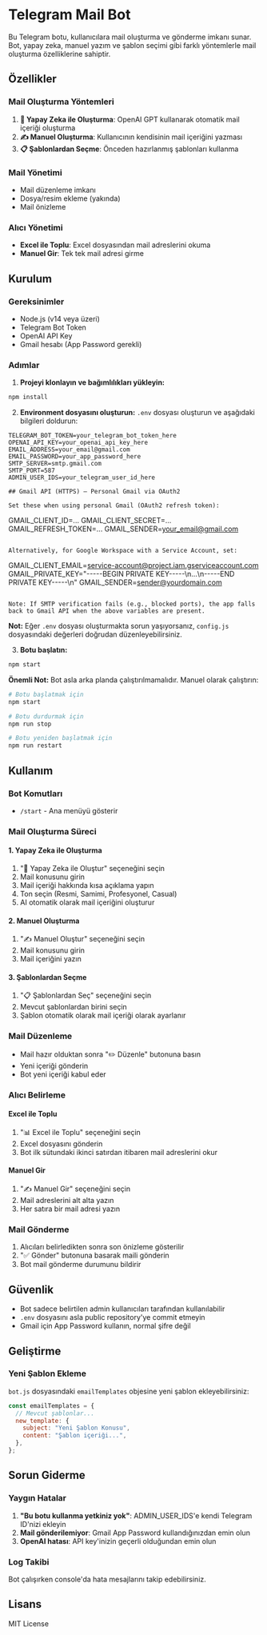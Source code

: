 # Telegram Mail Bot

Bu Telegram botu, kullanıcılara mail oluşturma ve gönderme imkanı sunar. Bot, yapay zeka, manuel yazım ve şablon seçimi gibi farklı yöntemlerle mail oluşturma özelliklerine sahiptir.

## Özellikler

### Mail Oluşturma Yöntemleri

1. **🤖 Yapay Zeka ile Oluşturma**: OpenAI GPT kullanarak otomatik mail içeriği oluşturma
2. **✍️ Manuel Oluşturma**: Kullanıcının kendisinin mail içeriğini yazması
3. **📋 Şablonlardan Seçme**: Önceden hazırlanmış şablonları kullanma

### Mail Yönetimi

- Mail düzenleme imkanı
- Dosya/resim ekleme (yakında)
- Mail önizleme

### Alıcı Yönetimi

- **Excel ile Toplu**: Excel dosyasından mail adreslerini okuma
- **Manuel Gir**: Tek tek mail adresi girme

## Kurulum

### Gereksinimler

- Node.js (v14 veya üzeri)
- Telegram Bot Token
- OpenAI API Key
- Gmail hesabı (App Password gerekli)

### Adımlar

1. **Projeyi klonlayın ve bağımlılıkları yükleyin:**

```bash
npm install
```

2. **Environment dosyasını oluşturun:**
   `.env` dosyası oluşturun ve aşağıdaki bilgileri doldurun:

```env
TELEGRAM_BOT_TOKEN=your_telegram_bot_token_here
OPENAI_API_KEY=your_openai_api_key_here
EMAIL_ADDRESS=your_email@gmail.com
EMAIL_PASSWORD=your_app_password_here
SMTP_SERVER=smtp.gmail.com
SMTP_PORT=587
ADMIN_USER_IDS=your_telegram_user_id_here

## Gmail API (HTTPS) – Personal Gmail via OAuth2

Set these when using personal Gmail (OAuth2 refresh token):

```

GMAIL_CLIENT_ID=...
GMAIL_CLIENT_SECRET=...
GMAIL_REFRESH_TOKEN=...
GMAIL_SENDER=your_email@gmail.com

```

Alternatively, for Google Workspace with a Service Account, set:

```

GMAIL_CLIENT_EMAIL=service-account@project.iam.gserviceaccount.com
GMAIL_PRIVATE_KEY="-----BEGIN PRIVATE KEY-----\n...\n-----END PRIVATE KEY-----\n"
GMAIL_SENDER=sender@yourdomain.com

```

Note: If SMTP verification fails (e.g., blocked ports), the app falls back to Gmail API when the above variables are present.
```

**Not:** Eğer `.env` dosyası oluşturmakta sorun yaşıyorsanız, `config.js` dosyasındaki değerleri doğrudan düzenleyebilirsiniz.

3. **Botu başlatın:**

```bash
npm start
```

**Önemli Not:** Bot asla arka planda çalıştırılmamalıdır. Manuel olarak çalıştırın:

```bash
# Botu başlatmak için
npm start

# Botu durdurmak için
npm run stop

# Botu yeniden başlatmak için
npm run restart
```

## Kullanım

### Bot Komutları

- `/start` - Ana menüyü gösterir

### Mail Oluşturma Süreci

#### 1. Yapay Zeka ile Oluşturma

1. "🤖 Yapay Zeka ile Oluştur" seçeneğini seçin
2. Mail konusunu girin
3. Mail içeriği hakkında kısa açıklama yapın
4. Ton seçin (Resmi, Samimi, Profesyonel, Casual)
5. AI otomatik olarak mail içeriğini oluşturur

#### 2. Manuel Oluşturma

1. "✍️ Manuel Oluştur" seçeneğini seçin
2. Mail konusunu girin
3. Mail içeriğini yazın

#### 3. Şablonlardan Seçme

1. "📋 Şablonlardan Seç" seçeneğini seçin
2. Mevcut şablonlardan birini seçin
3. Şablon otomatik olarak mail içeriği olarak ayarlanır

### Mail Düzenleme

- Mail hazır olduktan sonra "✏️ Düzenle" butonuna basın
- Yeni içeriği gönderin
- Bot yeni içeriği kabul eder

### Alıcı Belirleme

#### Excel ile Toplu

1. "📊 Excel ile Toplu" seçeneğini seçin
2. Excel dosyasını gönderin
3. Bot ilk sütundaki ikinci satırdan itibaren mail adreslerini okur

#### Manuel Gir

1. "✍️ Manuel Gir" seçeneğini seçin
2. Mail adreslerini alt alta yazın
3. Her satıra bir mail adresi yazın

### Mail Gönderme

1. Alıcıları belirledikten sonra son önizleme gösterilir
2. "✅ Gönder" butonuna basarak maili gönderin
3. Bot mail gönderme durumunu bildirir

## Güvenlik

- Bot sadece belirtilen admin kullanıcıları tarafından kullanılabilir
- `.env` dosyasını asla public repository'ye commit etmeyin
- Gmail için App Password kullanın, normal şifre değil

## Geliştirme

### Yeni Şablon Ekleme

`bot.js` dosyasındaki `emailTemplates` objesine yeni şablon ekleyebilirsiniz:

```javascript
const emailTemplates = {
  // Mevcut şablonlar...
  new_template: {
    subject: "Yeni Şablon Konusu",
    content: "Şablon içeriği...",
  },
};
```

## Sorun Giderme

### Yaygın Hatalar

1. **"Bu botu kullanma yetkiniz yok"**: ADMIN_USER_IDS'e kendi Telegram ID'nizi ekleyin
2. **Mail gönderilemiyor**: Gmail App Password kullandığınızdan emin olun
3. **OpenAI hatası**: API key'inizin geçerli olduğundan emin olun

### Log Takibi

Bot çalışırken console'da hata mesajlarını takip edebilirsiniz.

## Lisans

MIT License
